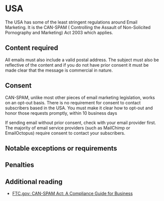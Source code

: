 # USA
The USA has some of the least stringent regulations around Email Marketing. It is the CAN-SPAM ( Controlling the Assault of Non-Solicited Pornography and Marketing) Act 2003 which applies.

## Content required
All emails must also include a valid postal address. The subject must also be reflective of the content and if you do not have prior consent it must be made clear that the message is commercial in nature. 

## Consent
CAN-SPAM, unlike most other pieces of email marketing legislation, works on an opt-out basis. There is no requirement for consent to contact subscribers based in the USA. You must make it clear how to opt-out and honor those requests promptly, within 10 business days

If sending email without prior consent, check with your email provider first. The majority of email service providers (such as MailChimp or EmailOctopus) require consent to contact your subscribers.

## Notable exceptions or requirements


## Penalties


## Additional reading
- [FTC.gov: CAN-SPAM Act: A Compliance Guide for Business](https://www.ftc.gov/tips-advice/business-center/guidance/can-spam-act-compliance-guide-business)

